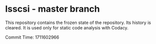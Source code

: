 # lsscsi - master branch

This repository contains the frozen state of the repository.
Its history is cleared. It is used only for static code
analysis with Codacy.

Commit Time: 1711602966